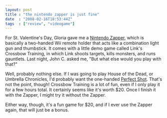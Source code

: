 ```yaml
---
layout: post
title : "the nintendo zapper is just fine"
date  : "2008-02-16T18:53:44Z"
tags  : ["review", "videogame"]
---
```

For St. Valentine's Day, Gloria gave me a [Nintendo
Zapper](http://www.amazon.com/Wii-Zapper-Links-Crossbow-Training/dp/B000W5Y49G),
which is basically a two-handed Wii remote holder that acts like a combination
light gun and thumbstick.  It comes with a little demo game called Link's
Crossbow Training, in which Link shoots targets, kills monsters, and runs
gauntlets.  Last night, John C. asked me, "But what else would you play with
that?"

Well, probably nothing else.  If I was going to play House of the Dead, or
Umbrella Chronicles, I'd probably want the one-handed [Perfect
Shot](http://www.amazon.com/Nyko-87030-Wii-Perfect-Shot/dp/B000X2RKOO).  That's
not the point, though!  Crossbow Training is a lot of fun, even if I only play
it for a few hours total.  It certainly seems like it's worth $20.  Once I
finish it with the Zapper, I might try it without the Zapper.

Either way, though, it's a fun game for $20, and if I ever use the Zapper
again, that will just be a bonus.

